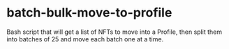 # batch-bulk-move-to-profile
Bash script that will get a list of NFTs to move into a Profile, then split them into batches of 25 and move each batch one at a time.
